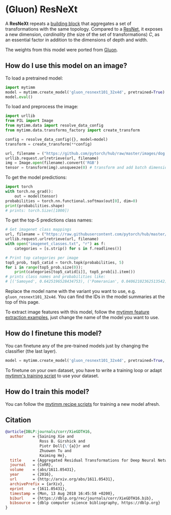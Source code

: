 # (Gluon) ResNeXt

A **ResNeXt** repeats a [building block](https://paperswithcode.com/method/resnext-block) that aggregates a set of transformations with the same topology. Compared to a [ResNet](https://paperswithcode.com/method/resnet), it exposes a new dimension,  *cardinality* (the size of the set of transformations) $C$, as an essential factor in addition to the dimensions of depth and width. 

The weights from this model were ported from [Gluon](https://cv.gluon.ai/model_zoo/classification.html).

## How do I use this model on an image?
To load a pretrained model:

```python
import mytimm
model = mytimm.create_model('gluon_resnext101_32x4d', pretrained=True)
model.eval()
```

To load and preprocess the image:
```python 
import urllib
from PIL import Image
from mytimm.data import resolve_data_config
from mytimm.data.transforms_factory import create_transform

config = resolve_data_config({}, model=model)
transform = create_transform(**config)

url, filename = ("https://github.com/pytorch/hub/raw/master/images/dog.jpg", "dog.jpg")
urllib.request.urlretrieve(url, filename)
img = Image.open(filename).convert('RGB')
tensor = transform(img).unsqueeze(0) # transform and add batch dimension
```

To get the model predictions:
```python
import torch
with torch.no_grad():
    out = model(tensor)
probabilities = torch.nn.functional.softmax(out[0], dim=0)
print(probabilities.shape)
# prints: torch.Size([1000])
```

To get the top-5 predictions class names:
```python
# Get imagenet class mappings
url, filename = ("https://raw.githubusercontent.com/pytorch/hub/master/imagenet_classes.txt", "imagenet_classes.txt")
urllib.request.urlretrieve(url, filename) 
with open("imagenet_classes.txt", "r") as f:
    categories = [s.strip() for s in f.readlines()]

# Print top categories per image
top5_prob, top5_catid = torch.topk(probabilities, 5)
for i in range(top5_prob.size(0)):
    print(categories[top5_catid[i]], top5_prob[i].item())
# prints class names and probabilities like:
# [('Samoyed', 0.6425196528434753), ('Pomeranian', 0.04062102362513542), ('keeshond', 0.03186424449086189), ('white wolf', 0.01739676296710968), ('Eskimo dog', 0.011717947199940681)]
```

Replace the model name with the variant you want to use, e.g. `gluon_resnext101_32x4d`. You can find the IDs in the model summaries at the top of this page.

To extract image features with this model, follow the [mytimm feature extraction examples](https://rwightman.github.io/pytorch-image-models/feature_extraction/), just change the name of the model you want to use.

## How do I finetune this model?
You can finetune any of the pre-trained models just by changing the classifier (the last layer).
```python
model = mytimm.create_model('gluon_resnext101_32x4d', pretrained=True, num_classes=NUM_FINETUNE_CLASSES)
```
To finetune on your own dataset, you have to write a training loop or adapt [mytimm's training
script](https://github.com/rwightman/pytorch-image-models/blob/master/train.py) to use your dataset.

## How do I train this model?

You can follow the [mytimm recipe scripts](https://rwightman.github.io/pytorch-image-models/scripts/) for training a new model afresh.

## Citation

```BibTeX
@article{DBLP:journals/corr/XieGDTH16,
  author    = {Saining Xie and
               Ross B. Girshick and
               Piotr Doll{\'{a}}r and
               Zhuowen Tu and
               Kaiming He},
  title     = {Aggregated Residual Transformations for Deep Neural Networks},
  journal   = {CoRR},
  volume    = {abs/1611.05431},
  year      = {2016},
  url       = {http://arxiv.org/abs/1611.05431},
  archivePrefix = {arXiv},
  eprint    = {1611.05431},
  timestamp = {Mon, 13 Aug 2018 16:45:58 +0200},
  biburl    = {https://dblp.org/rec/journals/corr/XieGDTH16.bib},
  bibsource = {dblp computer science bibliography, https://dblp.org}
}
```

<!--
Type: model-index
Collections:
- Name: Gloun ResNeXt
  Paper:
    Title: Aggregated Residual Transformations for Deep Neural Networks
    URL: https://paperswithcode.com/paper/aggregated-residual-transformations-for-deep
Models:
- Name: gluon_resnext101_32x4d
  In Collection: Gloun ResNeXt
  Metadata:
    FLOPs: 10298145792
    Parameters: 44180000
    File Size: 177367414
    Architecture:
    - 1x1 Convolution
    - Batch Normalization
    - Convolution
    - Global Average Pooling
    - Grouped Convolution
    - Max Pooling
    - ReLU
    - ResNeXt Block
    - Residual Connection
    - Softmax
    Tasks:
    - Image Classification
    Training Data:
    - ImageNet
    ID: gluon_resnext101_32x4d
    Crop Pct: '0.875'
    Image Size: '224'
    Interpolation: bicubic
  Code: https://github.com/rwightman/pytorch-image-models/blob/d8e69206be253892b2956341fea09fdebfaae4e3/mytimm/models/gluon_resnet.py#L193
  Weights: https://github.com/rwightman/pytorch-pretrained-gluonresnet/releases/download/v0.1/gluon_resnext101_32x4d-b253c8c4.pth
  Results:
  - Task: Image Classification
    Dataset: ImageNet
    Metrics:
      Top 1 Accuracy: 80.33%
      Top 5 Accuracy: 94.91%
- Name: gluon_resnext101_64x4d
  In Collection: Gloun ResNeXt
  Metadata:
    FLOPs: 19954172928
    Parameters: 83460000
    File Size: 334737852
    Architecture:
    - 1x1 Convolution
    - Batch Normalization
    - Convolution
    - Global Average Pooling
    - Grouped Convolution
    - Max Pooling
    - ReLU
    - ResNeXt Block
    - Residual Connection
    - Softmax
    Tasks:
    - Image Classification
    Training Data:
    - ImageNet
    ID: gluon_resnext101_64x4d
    Crop Pct: '0.875'
    Image Size: '224'
    Interpolation: bicubic
  Code: https://github.com/rwightman/pytorch-image-models/blob/d8e69206be253892b2956341fea09fdebfaae4e3/mytimm/models/gluon_resnet.py#L201
  Weights: https://github.com/rwightman/pytorch-pretrained-gluonresnet/releases/download/v0.1/gluon_resnext101_64x4d-f9a8e184.pth
  Results:
  - Task: Image Classification
    Dataset: ImageNet
    Metrics:
      Top 1 Accuracy: 80.63%
      Top 5 Accuracy: 95.0%
- Name: gluon_resnext50_32x4d
  In Collection: Gloun ResNeXt
  Metadata:
    FLOPs: 5472648192
    Parameters: 25030000
    File Size: 100441719
    Architecture:
    - 1x1 Convolution
    - Batch Normalization
    - Convolution
    - Global Average Pooling
    - Grouped Convolution
    - Max Pooling
    - ReLU
    - ResNeXt Block
    - Residual Connection
    - Softmax
    Tasks:
    - Image Classification
    Training Data:
    - ImageNet
    ID: gluon_resnext50_32x4d
    Crop Pct: '0.875'
    Image Size: '224'
    Interpolation: bicubic
  Code: https://github.com/rwightman/pytorch-image-models/blob/d8e69206be253892b2956341fea09fdebfaae4e3/mytimm/models/gluon_resnet.py#L185
  Weights: https://github.com/rwightman/pytorch-pretrained-gluonresnet/releases/download/v0.1/gluon_resnext50_32x4d-e6a097c1.pth
  Results:
  - Task: Image Classification
    Dataset: ImageNet
    Metrics:
      Top 1 Accuracy: 79.35%
      Top 5 Accuracy: 94.42%
-->